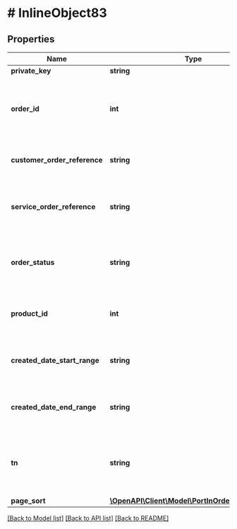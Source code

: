 # # InlineObject83

## Properties

Name | Type | Description | Notes
------------ | ------------- | ------------- | -------------
**private_key** | **string** | Private Key | [optional]
**order_id** | **int** | Order Id, if entered, will show the orders matching this order Id. | [optional]
**customer_order_reference** | **string** | Order listing for a particular customer. | [optional]
**service_order_reference** | **string** | Order listing based on the type of service provided. | [optional]
**order_status** | **string** | Order listing based on the order status provided. | [optional]
**product_id** | **int** | Order listing based on the product Id provided. | [optional]
**created_date_start_range** | **string** | Order listing based on the created date. | [optional]
**created_date_end_range** | **string** | Order listing based on the created date. | [optional]
**tn** | **string** | Order listing based on the telephone number provided. | [optional]
**page_sort** | [**\OpenAPI\Client\Model\PortInOrderListPageSort**](PortInOrderListPageSort.md) |  | [optional]

[[Back to Model list]](../../README.md#models) [[Back to API list]](../../README.md#endpoints) [[Back to README]](../../README.md)
